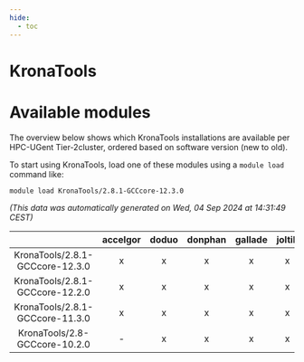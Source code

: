 ```yaml
---
hide:
  - toc
---
```


KronaTools
==========

# Available modules


The overview below shows which KronaTools installations are available per HPC-UGent Tier-2cluster, ordered based on software version (new to old).

To start using KronaTools, load one of these modules using a `module load` command like:

```shell
module load KronaTools/2.8.1-GCCcore-12.3.0
```

*(This data was automatically generated on Wed, 04 Sep 2024 at 14:31:49 CEST)*  

| |accelgor|doduo|donphan|gallade|joltik|shinx|skitty|
| :---: | :---: | :---: | :---: | :---: | :---: | :---: | :---: |
|KronaTools/2.8.1-GCCcore-12.3.0|x|x|x|x|x|x|x|
|KronaTools/2.8.1-GCCcore-12.2.0|x|x|x|x|x|-|x|
|KronaTools/2.8.1-GCCcore-11.3.0|x|x|x|x|x|-|x|
|KronaTools/2.8-GCCcore-10.2.0|-|x|x|x|x|-|x|
